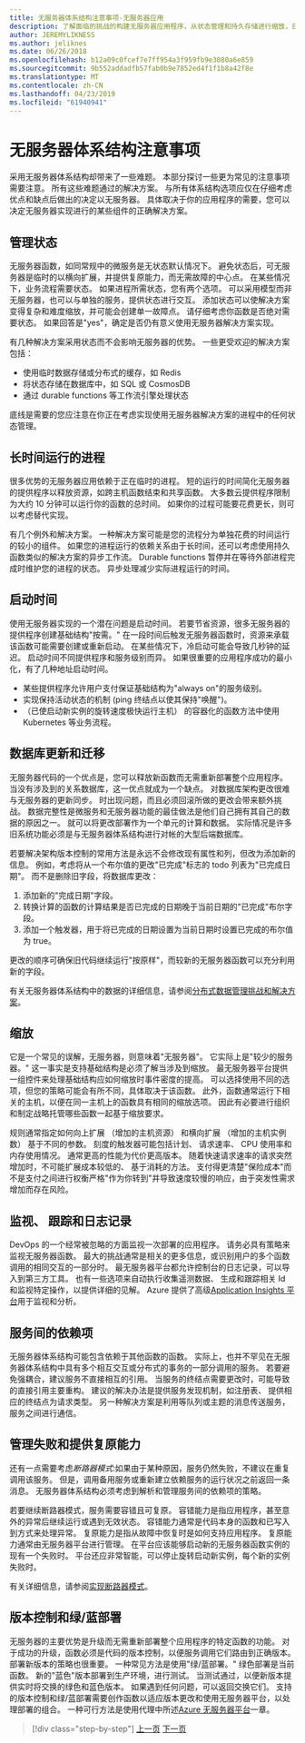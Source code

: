 ```yaml
---
title: 无服务器体系结构注意事项-无服务器应用
description: 了解面临的挑战的构建无服务器应用程序，从状态管理和持久存储进行缩放，日志记录、 跟踪和诊断。
author: JEREMYLIKNESS
ms.author: jeliknes
ms.date: 06/26/2018
ms.openlocfilehash: b12a09c0fcef7e7ff954a3f959fb9e3080a6e859
ms.sourcegitcommit: 9b552addadfb57fab0b9e7852ed4f1f1b8a42f8e
ms.translationtype: MT
ms.contentlocale: zh-CN
ms.lasthandoff: 04/23/2019
ms.locfileid: "61940941"
---
```

# <a name="serverless-architecture-considerations"></a>无服务器体系结构注意事项

采用无服务器体系结构却带来了一些难题。 本部分探讨一些更为常见的注意事项需要注意。 所有这些难题通过的解决方案。 与所有体系结构选项应仅在仔细考虑优点和缺点后做出的决定以无服务器。 具体取决于你的应用程序的需要，您可以决定无服务器实现进行的某些组件的正确解决方案。

## <a name="managing-state"></a>管理状态

无服务器函数，如同常规中的微服务是无状态默认情况下。 避免状态后，可无服务器是临时的以横向扩展，并提供复原能力，而无需故障的中心点。 在某些情况下，业务流程需要状态。 如果进程所需状态，您有两个选项。 可以采用模型而非无服务器，也可以与单独的服务，提供状态进行交互。 添加状态可以使解决方案变得复杂和难度缩放，并可能会创建单一故障点。 请仔细考虑你函数是否绝对需要状态。 如果回答是"yes"，确定是否仍有意义使用无服务器解决方案实现。

有几种解决方案采用状态而不会影响无服务器的优势。 一些更受欢迎的解决方案包括：

* 使用临时数据存储或分布式的缓存，如 Redis
* 将状态存储在数据库中，如 SQL 或 CosmosDB
* 通过 durable functions 等工作流引擎处理状态

底线是需要的您应注意在你正在考虑实现使用无服务器解决方案的进程中的任何状态管理。

## <a name="long-running-processes"></a>长时间运行的进程

很多优势的无服务器应用依赖于正在临时的进程。 短的运行的时间简化无服务器的提供程序以释放资源，如跨主机函数结束和共享函数。 大多数云提供程序限制为大约 10 分钟可以运行你的函数的总时间。 如果你的过程可能要花费更长，则可以考虑替代实现。

有几个例外和解决方案。 一种解决方案可能是您的流程分为单独花费的时间运行的较小的组件。 如果您的进程运行的依赖关系由于长时间，还可以考虑使用持久函数类似的解决方案的异步工作流。 Durable functions 暂停并在等待外部进程完成时维护您的进程的状态。 异步处理减少实际进程运行的时间。

## <a name="startup-time"></a>启动时间

使用无服务器实现的一个潜在问题是启动时间。 若要节省资源，很多无服务器的提供程序创建基础结构"按需。" 在一段时间后触发无服务器函数时，资源来承载该函数可能需要创建或重新启动。 在某些情况下，冷启动可能会导致几秒钟的延迟。 启动时间不同提供程序和服务级别而异。 如果很重要的应用程序成功的最小化，有了几种地址启动时间。

* 某些提供程序允许用户支付保证基础结构为"always on"的服务级别。
* 实现保持活动状态的机制 (ping 终结点以使其保持"唤醒")。
* （已使启动新实例的旋转速度极快运行主机） 的容器化的函数方法中使用 Kubernetes 等业务流程。

## <a name="database-updates-and-migrations"></a>数据库更新和迁移

无服务器代码的一个优点是，您可以释放新函数而无需重新部署整个应用程序。 当没有涉及到的关系数据库，这一优点就成为一个缺点。 对数据库架构更改很难与无服务器的更新同步。 时出现问题，而且必须回滚所做的更改会带来额外挑战。 数据完整性是微服务和无服务器功能的最佳做法是他们自己拥有其自己的数据的原因之一。 就可以将更改部署作为一个单元的计算和数据。 实际情况是许多旧系统功能必须是与无服务器体系结构进行对帐的大型后端数据库。

若要解决架构版本控制的常用方法是永远不会修改现有属性和列，但改为添加新的信息。 例如，考虑将从一个布尔值的更改"已完成"标志的 todo 列表为"已完成日期"。 而不是删除旧字段，将数据库更改：

1. 添加新的"完成日期"字段。
1. 转换计算的函数的计算结果是否已完成的日期晚于当前日期的"已完成"布尔字段。
1. 添加一个触发器，用于将已完成的日期设置为当前日期时设置已完成的布尔值为 true。

更改的顺序可确保旧代码继续运行"按原样"，而较新的无服务器函数可以充分利用新的字段。

有关无服务器体系结构中的数据的详细信息，请参阅[分布式数据管理挑战和解决方案](../microservices-architecture/architect-microservice-container-applications/distributed-data-management.md)。

## <a name="scaling"></a>缩放

它是一个常见的误解，无服务器，则意味着"无服务器"。 它实际上是"较少的服务器。" 这一事实是支持基础结构是必须了解当涉及到缩放。 最无服务器平台提供一组控件来处理基础结构应如何缩放时事件密度的提高。 可以选择使用不同的选项，但您的策略可能会有所不同，具体取决于该函数。 此外，函数通常运行下相关的主机，以便在同一主机上的函数具有相同的缩放选项。 因此有必要进行组织和制定战略托管哪些函数一起基于缩放要求。

规则通常指定如何向上扩展 （增加的主机资源） 和横向扩展 （增加的主机实例数） 基于不同的参数。 刻度的触发器可能包括计划、 请求速率、 CPU 使用率和内存使用情况。 通常更高的性能为代价更高版本。 随着快速请求速率的请求突然增加时，不可能扩展成本较低的、 基于消耗的方法。 支付得更清楚"保险成本"而不是支付之间进行权衡严格"作为你转到"并导致速度较慢的响应，由于突发性需求增加而存在风险。

## <a name="monitoring-tracing-and-logging"></a>监视、 跟踪和日志记录

DevOps 的一个经常被忽略的方面监视一次部署的应用程序。 请务必具有策略来监视无服务器函数。 最大的挑战通常是相关的更多信息，或识别用户的多个函数调用的相同交互的一部分时。 最无服务器平台都允许控制台的日志记录，可以导入到第三方工具。 也有一些选项来自动执行收集遥测数据、 生成和跟踪相关 Id 和监视特定操作，以提供详细的见解。 Azure 提供了高级[Application Insights 平台](https://docs.microsoft.com/azure/azure-functions/functions-monitoring)用于监视和分析。

## <a name="inter-service-dependencies"></a>服务间的依赖项

无服务器体系结构可能包含依赖于其他函数的函数。 实际上，也并不罕见在无服务器体系结构中具有多个相互交互或分布式的事务的一部分调用的服务。 若要避免强耦合，建议服务不直接相互的引用。 当服务的终结点需要更改时，可能导致的直接引用主要重构。 建议的解决办法是提供服务发现机制，如注册表、 提供相应的终结点为请求类型。 另一种解决方案是利用等队列或主题的消息传送服务，服务之间进行通信。

## <a name="managing-failure-and-providing-resiliency"></a>管理失败和提供复原能力

还有一点需要考虑*断路器模式*:如果由于某种原因，服务仍然失败，不建议在重复调用该服务。 但是，调用备用服务或重新建立依赖服务的运行状况之前返回一条消息。 无服务器体系结构必须考虑到解析和管理服务间的依赖项的策略。

若要继续断路器模式，服务需要容错且可复原。 容错能力是指应用程序，甚至意外的异常后继续运行或遇到无效状态。 容错能力通常是代码本身的函数和已写入到方式来处理异常。 复原能力是指从故障中恢复时是如何支持应用程序。 复原能力通常由无服务器平台进行管理。 在平台应该能够启动新的无服务器函数实例的现有一个失败时。 平台还应非常智能，可以停止旋转启动新实例，每个新的实例失败时。

有关详细信息，请参阅[实现断路器模式](../microservices-architecture/implement-resilient-applications/implement-circuit-breaker-pattern.md)。

## <a name="versioning-and-greenblue-deployments"></a>版本控制和绿/蓝部署

无服务器的主要优势是升级而无需重新部署整个应用程序的特定函数的功能。 对于成功的升级，函数必须是代码的版本控制，以便服务调用它们路由到正确版本。 部署新版本的策略也很重要。 一种常见方法是使用"绿/蓝部署。" 绿色部署是当前函数。 新的"蓝色"版本部署到生产环境，进行测试。 当测试通过，以便新版本提供实时将交换的绿色和蓝色版本。 如果遇到任何问题，可以返回交换它们。 支持的版本控制和绿/蓝部署需要创作函数以适应版本更改和使用无服务器平台，以处理部署的组合。 一种可行方法是使用代理中所述[Azure 无服务器平台](azure-functions.md#proxies)一章。

>[!div class="step-by-step"]
>[上一页](serverless-architecture.md)
>[下一页](serverless-design-examples.md)